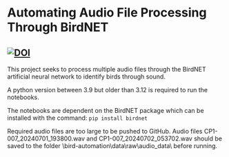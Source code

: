 # Automating Audio File Processing Through BirdNET


[![DOI](https://zenodo.org/badge/976995645.svg)](https://doi.org/10.5281/zenodo.15332056)
---

This project seeks to process multiple audio files through the BirdNET artificial neural network to identify birds through sound.

A python version between 3.9 but older than 3.12 is required to run the notebooks.

The notebooks are dependent on the BirdNET package which can be installed with the command:  ```pip install birdnet```

Required audio files are too large to be pushed to GitHub. Audio files CP1-007_20240701_193800.wav and CP1-007_20240702_053702.wav should be saved to the folder \bird-automation\data\raw\audio_data\ before running.
